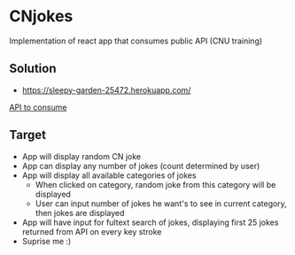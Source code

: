 # CNjokes
Implementation of react app that consumes public API (CNU training)

## Solution

* https://sleepy-garden-25472.herokuapp.com/

[API to consume](https://api.chucknorris.io/)

## Target

* App will display random CN joke
* App can display any number of jokes (count determined by user)
* App will display all available categories of jokes
  * When clicked on category, random joke from this category will be displayed
  * User can input number of jokes he want's to see in current category, then jokes are displayed
* App will have input for fultext search of jokes, displaying first 25 jokes returned from API on every key stroke
* Suprise me :)

